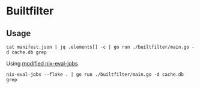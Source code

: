 # Builtfilter

## Usage
```
cat manifest.json | jq .elements[] -c | go run ./builtfilter/main.go -d cache.db grep
```

Using [modified nix-eval-jobs](github.com/flox/nix-eval-jobs)
```
nix-eval-jobs --flake . | go run ./builtfilter/main.go -d cache.db grep
```

